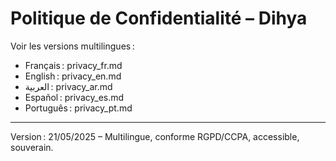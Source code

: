 # Politique de Confidentialité – Dihya

Voir les versions multilingues :
- Français : privacy_fr.md
- English : privacy_en.md
- العربية : privacy_ar.md
- Español : privacy_es.md
- Português : privacy_pt.md

---
Version : 21/05/2025 – Multilingue, conforme RGPD/CCPA, accessible, souverain.
